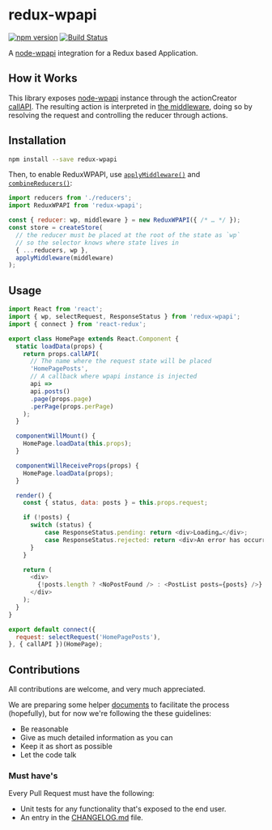 # redux-wpapi
[![npm version](https://img.shields.io/npm/v/redux-wpapi.svg?style=flat-square)](https://www.npmjs.com/package/redux-wpapi)
[![Build Status](https://travis-ci.org/log-oscon/redux-wpapi.svg?branch=master)](https://travis-ci.org/log-oscon/redux-wpapi)

A [node-wpapi](https://github.com/WP-API/node-wpapi) integration for a Redux based Application.

## How it Works
This library exposes [node-wpapi](https://github.com/WP-API/node-wpapi) instance through the actionCreator [callAPI](#/src/actions/callAPI.js). The resulting
action is interpreted in [the middleware](#the-middleware), doing so by resolving the request and controlling the reducer through actions.

## Installation
```sh
npm install --save redux-wpapi
```
Then, to enable ReduxWPAPI, use [`applyMiddleware()`](http://redux.js.org/docs/api/applyMiddleware.html) and [`combineReducers()`](http://redux.js.org/docs/api/combineReducers.html):

```js
import reducers from './reducers';
import ReduxWPAPI from 'redux-wpapi';

const { reducer: wp, middleware } = new ReduxWPAPI({ /* … */ });
const store = createStore(
  // the reducer must be placed at the root of the state as `wp`
  // so the selector knows where state lives in
  { ...reducers, wp },
  applyMiddleware(middleware)
);

```

## Usage
```js
import React from 'react';
import { wp, selectRequest, ResponseStatus } from 'redux-wpapi';
import { connect } from 'react-redux';

export class HomePage extends React.Component {
  static loadData(props) {
    return props.callAPI(
      // The name where the request state will be placed
      'HomePagePosts',
      // A callback where wpapi instance is injected
      api =>
      api.posts()
      .page(props.page)
      .perPage(props.perPage)
    );
  }

  componentWillMount() {
    HomePage.loadData(this.props);
  }

  componentWillReceiveProps(props) {
    HomePage.loadData(props);
  }

  render() {
    const { status, data: posts } = this.props.request;

    if (!posts) {
      switch (status) {
          case ResponseStatus.pending: return <div>Loading…</div>;
          case ResponseStatus.rejected: return <div>An error has occurred</div>;
      }
    }

    return (
      <div>
        {!posts.length ? <NoPostFound /> : <PostList posts={posts} />}
      </div>
    );
  }
}

export default connect({
  request: selectRequest('HomePagePosts'),
}, { callAPI })(HomePage);
```

## Contributions

All contributions are welcome, and very much appreciated.

We are preparing some helper [documents](https://github.com/log-oscon/redux-wpapi/issues/4) to facilitate the process (hopefully), but for now we're following the these guidelines:

* Be reasonable
* Give as much detailed information as you can
* Keep it as short as possible
* Let the code talk

### Must have's

Every Pull Request must have the following:

* Unit tests for any functionality that's exposed to the end user.
* An entry in the [CHANGELOG.md](https://github.com/log-oscon/redux-wpapi/master/CHANGELOG.md) file.
